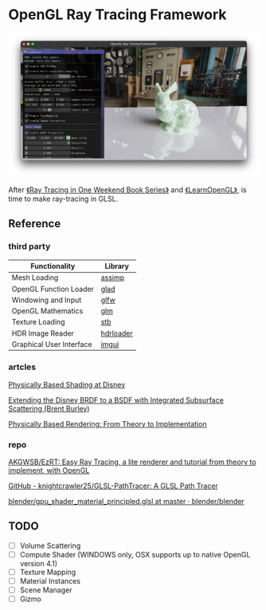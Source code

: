 # OpenGL Ray Tracing Framework

![screenshot_bunny.png](https://raw.githubusercontent.com/georgehuan1994/OpenGL-Ray-Tracing-Framework/main/screenshot/screenshot_bunny.png)

After [《Ray Tracing in One Weekend Book Series》](https://github.com/RayTracing/raytracing.github.io) and [《LearnOpenGL》](https://github.com/JoeyDeVries/LearnOpenGL), is time to make ray-tracing in GLSL.

## Reference
### third party

| Functionality            | Library                                                      |
| ------------------------ | ------------------------------------------------------------ |
| Mesh Loading             | [assimp](https://github.com/assimp/assimp)                   |
| OpenGL Function Loader   | [glad](https://github.com/Dav1dde/glad)                      |
| Windowing and Input      | [glfw](https://github.com/glfw/glfw)                         |
| OpenGL Mathematics       | [glm](https://github.com/g-truc/glm)                         |
| Texture Loading          | [stb](https://github.com/nothings/stb)                       |
| HDR Image Reader         | [hdrloader](https://www.flipcode.com/archives/HDR_Image_Reader.shtml) |
| Graphical User Interface | [imgui](https://github.com/ocornut/imgui)                    |

### artcles

[Physically Based Shading at Disney](https://media.disneyanimation.com/uploads/production/publication_asset/48/asset/s2012_pbs_disney_brdf_notes_v3.pdf)

[Extending the Disney BRDF to a BSDF with Integrated Subsurface Scattering (Brent Burley)](https://blog.selfshadow.com/publications/s2015-shading-course/burley/s2015_pbs_disney_bsdf_notes.pdf)

[Physically Based Rendering: From Theory to Implementation](https://www.pbr-book.org/3ed-2018/contents)

### repo

[AKGWSB/EzRT: Easy Ray Tracing, a lite renderer and tutorial from theory to implement, with OpenGL](https://github.com/AKGWSB/EzRT)

[GitHub - knightcrawler25/GLSL-PathTracer: A GLSL Path Tracer](https://github.com/knightcrawler25/GLSL-PathTracer)

[blender/gpu_shader_material_principled.glsl at master · blender/blender](https://github.com/blender/blender/blob/master/source/blender/gpu/shaders/material/gpu_shader_material_principled.glsl)

## TODO

- [ ] Volume Scattering
- [ ] Compute Shader (WINDOWS only, OSX supports up to native OpenGL version 4.1)
- [ ] Texture Mapping
- [ ] Material Instances
- [ ] Scene Manager
- [ ] Gizmo
